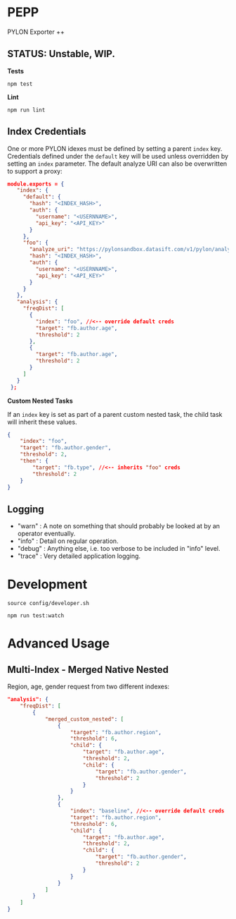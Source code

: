 # PEPP
PYLON Exporter ++

## STATUS: Unstable, WIP.

**Tests**

```
npm test
```

**Lint**

```
npm run lint
```

## Index Credentials

One or more PYLON idexes must be defined by setting a parent ```index``` key. Credentials defined under the ```default```
key will be used unless overridden by setting an ```index``` parameter. The default analyze URI can also be overwritten 
to support a proxy:


```json
module.exports = {
   "index": {
     "default": {
       "hash": "<INDEX_HASH>",
       "auth": {
         "username": "<USERNNAME>",
         "api_key": "<API_KEY>"
       }
     },
     "foo": {
       "analyze_uri": "https://pylonsandbox.datasift.com/v1/pylon/analyze", //<-- override analyze URI
       "hash": "<INDEX_HASH>",
       "auth": {
         "username": "<USERNNAME>",
         "api_key": "<API_KEY>"
       }
     }
   },
   "analysis": {
     "freqDist": [
       {
         "index": "foo", //<-- override default creds
         "target": "fb.author.age",
         "threshold": 2
       },
       {
         "target": "fb.author.age",
         "threshold": 2
       }
     ]
   }
 };
```

**Custom Nested Tasks**

If an ```index``` key is set as part of a parent custom nested task, the child task will inherit these values.

```json
{
    "index": "foo",
    "target": "fb.author.gender",
    "threshold": 2,
    "then": {
        "target": "fb.type", //<-- inherits "foo" creds
        "threshold": 2
    }
}
```                

## Logging

* "warn" : A note on something that should probably be looked at by an operator eventually.
* "info" : Detail on regular operation.
* "debug" : Anything else, i.e. too verbose to be included in "info" level.
* "trace" : Very detailed application logging.


# Development

```
source config/developer.sh
```

```
npm run test:watch
```


# Advanced Usage

## Multi-Index - Merged Native Nested

Region, age, gender request from two different indexes:

```json
"analysis": {
    "freqDist": [
        {
            "merged_custom_nested": [
                {
                    "target": "fb.author.region",
                    "threshold": 6,
                    "child": {
                        "target": "fb.author.age",
                        "threshold": 2,
                        "child": {
                            "target": "fb.author.gender",
                            "threshold": 2
                        }
                    }
                },
                {
                    "index": "baseline", //<-- override default creds
                    "target": "fb.author.region",
                    "threshold": 6,
                    "child": {
                        "target": "fb.author.age",
                        "threshold": 2,
                        "child": {
                            "target": "fb.author.gender",
                            "threshold": 2
                        }
                    }
                }
            ]
        }
    ]
}        
```        
